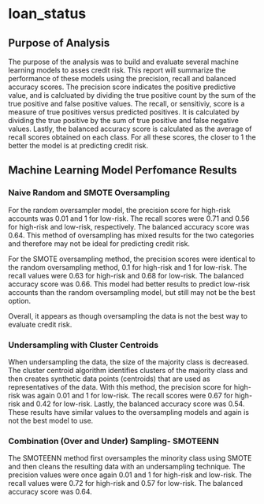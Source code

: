 # loan_status

## Purpose of Analysis

   The purpose of the analysis was to build and evaluate several machine learning models to asses credit risk. This report will summarize the performance of these models using the precision, recall and balanced accuracy scores. The precision score indicates the positive predictive value, and is calcluated by dividing the true positive count by the sum of the true positive and false positive values. The recall, or sensitiviy, score is a measure of true positives versus predicted positives. It is calculated by dividing the true positive by the sum of true positive and false negative values. Lastly, the balanced accuracy score is calculated as the average of recall scores obtained on each class. For all these scores, the closer to 1 the better the model is at predicting credit risk. 

## Machine Learning Model Perfomance Results

### Naive Random and SMOTE Oversampling

   For the random oversampler model, the precision score for high-risk accounts was 0.01 and 1 for low-risk. The recall scores were 0.71 and 0.56 for high-risk and low-risk, respectively. The balanced accuracy score was 0.64. This method of oversampling has mixed results for the two categories and therefore may not be ideal for predicting credit risk. 
   
   For the SMOTE oversampling method, the precision scores were identical to the random oversampling method, 0.1 for high-risk and 1 for low-risk. The recall values were 0.63 for high-risk and 0.68 for low-risk. The balanced accuracy score was 0.66. This model had better results to predict low-risk accounts than the random oversampling model, but still may not be the best option. 
   
   Overall, it appears as though oversampling the data is not the best way to evaluate credit risk. 
   
### Undersampling with Cluster Centroids

   When undersampling the data, the size of the majority class is decreased. The cluster centroid algorithm identifies clusters of the majority class and then creates synthetic data points (centroids) that are used as representatives of the data. With this method, the precision score for high-risk was again 0.01 and 1 for low-risk. The recall scores were 0.67 for high-risk and 0.42 for low-risk. Lastly, the balanced accuracy score was 0.54. These results have similar values to the oversampling models and again is not the best model to use. 
   
### Combination (Over and Under) Sampling- SMOTEENN

   The SMOTEENN method first oversamples the minority class using SMOTE and then cleans the resulting data with an undersampling technique. The precision values were once again 0.01 and 1 for high-risk and low-risk. The recall values were 0.72 for high-risk and 0.57 for low-risk. The balanced accuracy score was 0.64. 
